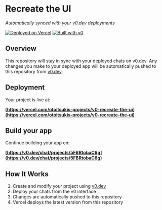 # Recreate the UI

*Automatically synced with your [v0.dev](https://v0.dev) deployments*

[![Deployed on Vercel](https://img.shields.io/badge/Deployed%20on-Vercel-black?style=for-the-badge&logo=vercel)](https://vercel.com/otoitsukis-projects/v0-recreate-the-ui)
[![Built with v0](https://img.shields.io/badge/Built%20with-v0.dev-black?style=for-the-badge)](https://v0.dev/chat/projects/5FBRtobaC6g)

## Overview

This repository will stay in sync with your deployed chats on [v0.dev](https://v0.dev).
Any changes you make to your deployed app will be automatically pushed to this repository from [v0.dev](https://v0.dev).

## Deployment

Your project is live at:

**[https://vercel.com/otoitsukis-projects/v0-recreate-the-ui](https://vercel.com/otoitsukis-projects/v0-recreate-the-ui)**

## Build your app

Continue building your app on:

**[https://v0.dev/chat/projects/5FBRtobaC6g](https://v0.dev/chat/projects/5FBRtobaC6g)**

## How It Works

1. Create and modify your project using [v0.dev](https://v0.dev)
2. Deploy your chats from the v0 interface
3. Changes are automatically pushed to this repository
4. Vercel deploys the latest version from this repository